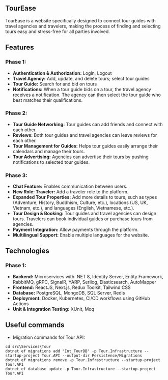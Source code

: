 ## TourEase
TourEase is a website specifically designed to connect tour guides with travel agencies and travelers, making the process of finding and selecting tours easy and stress-free for all parties involved.

## Features

### Phase 1:
- **Authentication & Authorization:** Login, Logout
- **Travel Agency:** Add, update, and delete tours; select tour guides
- **Tour Guide:** Search for and bid on tours
- **Notifications:** When a tour guide bids on a tour, the travel agency receives a notification. The agency can then select the tour guide who best matches their qualifications.

### Phase 2:
- **Tour Guide Networking:** Tour guides can add friends and connect with each other.
- **Reviews:** Both tour guides and travel agencies can leave reviews for each other.
- **Tour Management for Guides:** Helps tour guides easily arrange their calendars and manage their tours.
- **Tour Advertising:** Agencies can advertise their tours by pushing notifications to selected tour guides.

### Phase 3:
- **Chat Feature:** Enables communication between users.
- **New Role: Traveler:** Add a traveler role to the platform.
- **Expanded Tour Properties:** Add more details to tours, such as types (Adventure, History, Buddhism, Culture, etc.), locations (US, UK, Vietnam, etc.), and languages (English, Vietnamese, etc.).
- **Tour Design & Booking:** Tour guides and travel agencies can design tours. Travelers can book individual guides or purchase tours from agencies.
- **Payment Integration:** Allow payments through the platform.
- **Multilingual Support:** Enable multiple languages for the website.

## Technologies

### Phase 1:
- **Backend:** Microservices with .NET 8, Identity Server, Entity Framework, RabbitMQ, gRPC, SignalR, YARP, Serilog, Elasticsearch, AutoMapper
- **Frontend:** ReactJS, Next.js, Redux Toolkit, Tailwind CSS
- **Database:** PostgreSQL, MongoDB, SQL Server, Redis
- **Deployment:** Docker, Kubernetes, CI/CD workflows using GitHub Actions
- **Unit & Integration Testing:** XUnit, Moq

## Useful commands
- Migration commands for Tour API:
```
cd src\Services\Tour
dotnet ef migrations add "Int_TourDB" -p Tour.Infrastructure --startup-project Tour.API --output-dir Persistence/Migrations
dotnet ef migrations remove -p Tour.Infrastructure --startup-project Tour.API
dotnet ef database update -p Tour.Infrastructure --startup-project Tour.API
```